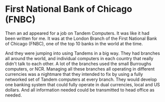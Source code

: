 # First National Bank of Chicago (FNBC)
Then an ad appeared for a job on Tandem Computers. It was like it had been written for me. It was at the London Branch of the First National Bank of Chicago (FNBC), one of the top 10 banks in the world at the time. 

And they were jumping into using Tandems in a big way. They had branches all around the world, and individual computers in each country that really didn't talk to each other. A lot of the branches used the small Burroughs computers, or NCR. Managing all these branches all operating in different currencies was a nightmare that they intended to fix by using a fully networked set of Tandem computers at every branch. They would develop one banking system that could fully operate in dual currencies, local and US dollars. And all information needed could be transmitted to head office as needed. 
